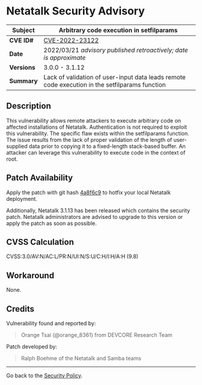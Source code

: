 # Netatalk Security Advisory

| **Subject**  | Arbitrary code execution in setfilparams |
| ------------ | -------------------------------------- |
| **CVE ID#**  | [CVE-2022-23122](https://www.cve.org/CVERecord?id=CVE-2022-23122) |
| **Date**     | 2022/03/21 *advisory published retroactively; date is approximate* |
| **Versions** | 3.0.0 - 3.1.12 |
| **Summary**  | Lack of validation of user-input data leads remote code execution in the setfilparams function |

## Description

This vulnerability allows remote attackers to execute arbitrary code on
affected installations of Netatalk. Authentication is not required to
exploit this vulnerability. The specific flaw exists within the
setfilparams function. The issue results from the lack of proper
validation of the length of user-supplied data prior to copying it to a
fixed-length stack-based buffer. An attacker can leverage this
vulnerability to execute code in the context of root.

## Patch Availability

Apply the patch with git hash
[4a8f6c9](https://github.com/Netatalk/netatalk/commit/4a8f6c964d5ca86df27c50e50dc1b60d39c9b76d.diff)
to hotfix your local Netatalk deployment.

Additionally, Netatalk 3.1.13 has been released which contains the
security patch. Netatalk administrators are advised to upgrade to this
version or apply the patch as soon as possible.

## CVSS Calculation

CVSS:3.0/AV:N/AC:L/PR:N/UI:N/S:U/C:H/I:H/A:H (9.8)

## Workaround

None.

## Credits

Vulnerability found and reported by:

> Orange Tsai (@orange_8361) from DEVCORE Research Team

Patch developed by:

> Ralph Boehme of the Netatalk and Samba teams

---

Go back to the [Security Policy](security.html).
